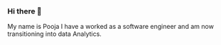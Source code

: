 ### Hi there 👋

My name is Pooja
I have a worked as a software engineer and am now transitioning into data Analytics.
